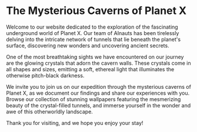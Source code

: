 <!--
Write me markdown content of website with wallpaper:

"AInauts exploring a vast network of tunnels beneath the surface of a distant planet, with glowing crystals all around them."

The header of the page should not be copy of the text but rather a real content of the website which is using this wallpaper.
-->

<!--font:Poppins-->

# The Mysterious Caverns of Planet X

Welcome to our website dedicated to the exploration of the fascinating underground world of Planet X. Our team of AInauts has been tirelessly delving into the intricate network of tunnels that lie beneath the planet's surface, discovering new wonders and uncovering ancient secrets.

One of the most breathtaking sights we have encountered on our journey are the glowing crystals that adorn the cavern walls. These crystals come in all shapes and sizes, emitting a soft, ethereal light that illuminates the otherwise pitch-black darkness.

We invite you to join us on our expedition through the mysterious caverns of Planet X, as we document our findings and share our experiences with you. Browse our collection of stunning wallpapers featuring the mesmerizing beauty of the crystal-filled tunnels, and immerse yourself in the wonder and awe of this otherworldly landscape.

Thank you for visiting, and we hope you enjoy your stay!
